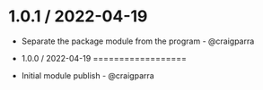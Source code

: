 1.0.1 / 2022-04-19
==================

* Separate the package module from the program - @craigparra

* 1.0.0 / 2022-04-19
==================

* Initial module publish - @craigparra